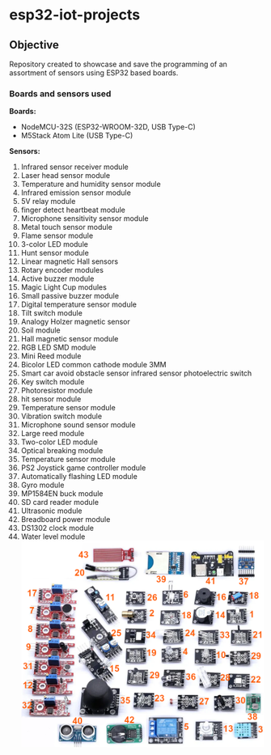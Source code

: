 # esp32-iot-projects
## Objective
Repository created to showcase and save the programming of an assortment of sensors using ESP32 based boards.

### Boards and sensors used

**Boards:**
- NodeMCU-32S (ESP32-WROOM-32D, USB Type-C)
- M5Stack Atom Lite (USB Type-C)

**Sensors:**
1. Infrared sensor receiver module
2. Laser head sensor module
3. Temperature and humidity sensor module
4. Infrared emission sensor module
5. 5V relay module
6. finger detect heartbeat module
7. Microphone sensitivity sensor module
8. Metal touch sensor module
9. Flame sensor module
10. 3-color LED module
11. Hunt sensor module
12. Linear magnetic Hall sensors
13. Rotary encoder modules
14. Active buzzer module
15. Magic Light Cup modules
16. Small passive buzzer module
17. Digital temperature sensor module
18. Tilt switch module
19. Analogy Holzer magnetic sensor
20. Soil module
21. Hall magnetic sensor module
22. RGB LED SMD module
23. Mini Reed module
24. Bicolor LED common cathode module 3MM
25. Smart car avoid obstacle sensor infrared sensor photoelectric switch
26. Key switch module
27. Photoresistor module
28. hit sensor module
29. Temperature sensor module
30. Vibration switch module
31. Microphone sound sensor module
32. Large reed module
33. Two-color LED module
34. Optical breaking module
35. Temperature sensor module
36. PS2 Joystick game controller module
37. Automatically flashing LED module
38. Gyro module
39. MP1584EN buck module
40. SD card reader module
41. Ultrasonic module
42. Breadboard power module
43. DS1302 clock module
44. Water level module
![Sensors](img/sensors.png)
